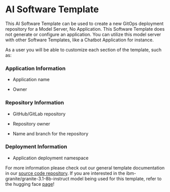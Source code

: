 # AI Software Template

This AI Software Template can be used to create a new GitOps deployment repository for a Model Server, No Application. This Software Template does not generate or configure an application. You can utilize this model server with other Software Templates, like a Chatbot Application for instance.

As a user you will be able to customize each section of the template, such as:

### **Application Information**

- Application name

- Owner

### **Repository Information**

- GitHub/GitLab repository

- Repository owner

- Name and branch for the repository

### **Deployment Information**

- Application deployment namespace


For more information please check out our general template documentation in our [source code repository](https://github.com/redhat-ai-dev/ai-lab-template). If you are interested in the ibm-granite/granite-3.1-8b-instruct model being used for this template, refer to the hugging face [page](https://huggingface.co/ibm-granite/granite-3.1-8b-instruct)!